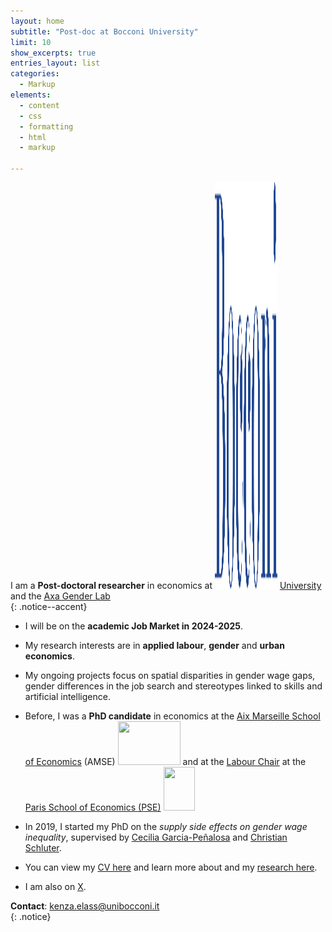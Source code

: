 ```yaml
---
layout: home
subtitle: "Post-doc at Bocconi University"
limit: 10
show_excerpts: true
entries_layout: list
categories:
  - Markup
elements:
  - content
  - css
  - formatting
  - html
  - markup  
  
---
```



 I am a **Post-doctoral researcher** in economics at <img src="https://github.com/elasskenza/website/blob/main/assets/Bocconi.png?raw=true" width="100" height="650">  [University](https://www.unibocconi.eu/wps/wcm/connect/bocconi/sitopubblico_en/navigation+tree/home)    and the [Axa Gender Lab](https://genderlab.unibocconi.eu/)  
{: .notice--accent}

* I will be on the **academic Job Market in 2024-2025**.

* My research interests are in **applied labour**, **gender** and **urban economics**.
* My ongoing projects focus on spatial disparities in gender wage gaps, gender differences in the job search and stereotypes linked to skills and artificial intelligence. 
   
*  Before, I was a **PhD candidate** in economics at the [Aix Marseille School of Economics](https://www.amse-aixmarseille.fr/en/members/elass) (AMSE)  <img src="https://user-images.githubusercontent.com/47663697/204860013-a02021b6-32d1-4e85-8696-f0c746508ed3.png" width="100" height="70">   and at the [Labour Chair](https://www.parisschoolofeconomics.eu/fr/programme-partenarial/chaires/chaire-travail/) at the [Paris School of Economics (PSE)](https://www.parisschoolofeconomics.eu/fr/programme-partenarial/chaires/chaire-travail/doctorants/) <img src="https://user-images.githubusercontent.com/47663697/204859845-4e7ee211-1020-4452-93ae-98c7c5ed9d2d.png" width="50" height="70"> 

* In 2019, I started my PhD on the <i>supply side effects on gender wage inequality</i>, supervised by [Cecilia Garcia-Peñalosa](https://sites.google.com/view/ceciliagarciapenalosa) and [Christian Schluter](https://christianschluter.github.io/).
 
* You can view my [CV here](https://elasskenza.github.io/website/cv/) and learn more about and my [research here](https://elasskenza.github.io/website/research/).

* I am also on [X](https://twitter.com/ElassKenza).

<i class="fa fa-envelope"></i> **Contact**: kenza.elass@unibocconi.it  
{: .notice}
